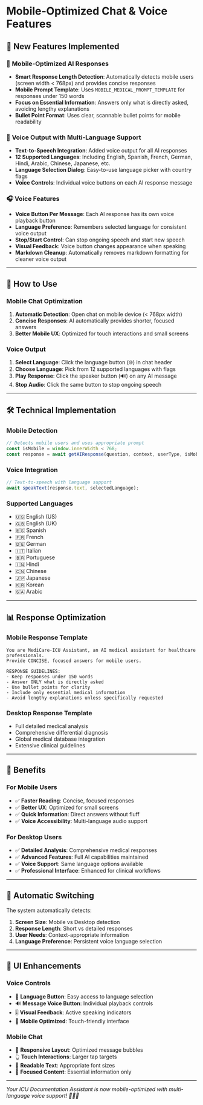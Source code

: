 # Mobile-Optimized Chat & Voice Features

## 🔧 New Features Implemented

### 📱 **Mobile-Optimized AI Responses**
- **Smart Response Length Detection**: Automatically detects mobile users (screen width < 768px) and provides concise responses
- **Mobile Prompt Template**: Uses `MOBILE_MEDICAL_PROMPT_TEMPLATE` for responses under 150 words
- **Focus on Essential Information**: Answers only what is directly asked, avoiding lengthy explanations
- **Bullet Point Format**: Uses clear, scannable bullet points for mobile readability

### 🎵 **Voice Output with Multi-Language Support**
- **Text-to-Speech Integration**: Added voice output for all AI responses
- **12 Supported Languages**: Including English, Spanish, French, German, Hindi, Arabic, Chinese, Japanese, etc.
- **Language Selection Dialog**: Easy-to-use language picker with country flags
- **Voice Controls**: Individual voice buttons on each AI response message

### 🎧 **Voice Features**
- **Voice Button Per Message**: Each AI response has its own voice playback button
- **Language Preference**: Remembers selected language for consistent voice output
- **Stop/Start Control**: Can stop ongoing speech and start new speech
- **Visual Feedback**: Voice button changes appearance when speaking
- **Markdown Cleanup**: Automatically removes markdown formatting for cleaner voice output

---

## 🚀 **How to Use**

### **Mobile Chat Optimization**
1. **Automatic Detection**: Open chat on mobile device (< 768px width)
2. **Concise Responses**: AI automatically provides shorter, focused answers
3. **Better Mobile UX**: Optimized for touch interactions and small screens

### **Voice Output**
1. **Select Language**: Click the language button (🌐) in chat header
2. **Choose Language**: Pick from 12 supported languages with flags
3. **Play Response**: Click the speaker button (🔊) on any AI message
4. **Stop Audio**: Click the same button to stop ongoing speech

---

## 🛠️ **Technical Implementation**

### **Mobile Detection**
```typescript
// Detects mobile users and uses appropriate prompt
const isMobile = window.innerWidth < 768;
const response = await getAIResponse(question, context, userType, isMobile);
```

### **Voice Integration**
```typescript
// Text-to-speech with language support
await speakText(response.text, selectedLanguage);
```

### **Supported Languages**
- 🇺🇸 English (US)
- 🇬🇧 English (UK)  
- 🇪🇸 Spanish
- 🇫🇷 French
- 🇩🇪 German
- 🇮🇹 Italian
- 🇧🇷 Portuguese
- 🇮🇳 Hindi
- 🇨🇳 Chinese
- 🇯🇵 Japanese
- 🇰🇷 Korean
- 🇸🇦 Arabic

---

## 📊 **Response Optimization**

### **Mobile Response Template**
```
You are MediCare-ICU Assistant, an AI medical assistant for healthcare professionals. 
Provide CONCISE, focused answers for mobile users.

RESPONSE GUIDELINES:
- Keep responses under 150 words
- Answer ONLY what is directly asked
- Use bullet points for clarity
- Include only essential medical information
- Avoid lengthy explanations unless specifically requested
```

### **Desktop Response Template**
- Full detailed medical analysis
- Comprehensive differential diagnosis
- Global medical database integration
- Extensive clinical guidelines

---

## 🎯 **Benefits**

### **For Mobile Users**
- ✅ **Faster Reading**: Concise, focused responses
- ✅ **Better UX**: Optimized for small screens
- ✅ **Quick Information**: Direct answers without fluff
- ✅ **Voice Accessibility**: Multi-language audio support

### **For Desktop Users**
- ✅ **Detailed Analysis**: Comprehensive medical responses
- ✅ **Advanced Features**: Full AI capabilities maintained
- ✅ **Voice Support**: Same language options available
- ✅ **Professional Interface**: Enhanced for clinical workflows

---

## 🔄 **Automatic Switching**

The system automatically detects:
1. **Screen Size**: Mobile vs Desktop detection
2. **Response Length**: Short vs detailed responses
3. **User Needs**: Context-appropriate information
4. **Language Preference**: Persistent voice language selection

---

## 🎨 **UI Enhancements**

### **Voice Controls**
- 🎵 **Language Button**: Easy access to language selection
- 🔊 **Message Voice Button**: Individual playback controls
- 🎚️ **Visual Feedback**: Active speaking indicators
- 📱 **Mobile Optimized**: Touch-friendly interface

### **Mobile Chat**
- 📱 **Responsive Layout**: Optimized message bubbles
- 👆 **Touch Interactions**: Larger tap targets
- 📝 **Readable Text**: Appropriate font sizes
- 🎯 **Focused Content**: Essential information only

---

*Your ICU Documentation Assistant is now mobile-optimized with multi-language voice support! 🏥🎵📱*
